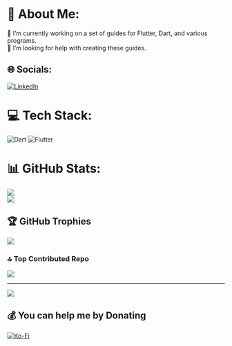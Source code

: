 # 💫 About Me:
🔭 I’m currently working on a set of guides for Flutter, Dart, and various programs.<br>🤝 I’m looking for help with creating these guides.


## 🌐 Socials:
[![LinkedIn](https://img.shields.io/badge/LinkedIn-%230077B5.svg?logo=linkedin&logoColor=white)](https://linkedin.com/in/andrea-condorelli) 

# 💻 Tech Stack:
![Dart](https://img.shields.io/badge/dart-%230175C2.svg?style=for-the-badge&logo=dart&logoColor=white) ![Flutter](https://img.shields.io/badge/Flutter-%2302569B.svg?style=for-the-badge&logo=Flutter&logoColor=white)
# 📊 GitHub Stats:
![](https://github-readme-stats.vercel.app/api?username=ilCONDORA&theme=dark&hide_border=false&include_all_commits=true&count_private=true)<br/>
![](https://github-readme-streak-stats.herokuapp.com/?user=ilCONDORA&theme=dark&hide_border=false)

## 🏆 GitHub Trophies
![](https://github-profile-trophy.vercel.app/?username=ilCONDORA&theme=radical&no-frame=false&no-bg=false&margin-w=4)

### 🔝 Top Contributed Repo
![](https://github-contributor-stats.vercel.app/api?username=ilCONDORA&limit=5&theme=radical&combine_all_yearly_contributions=true)

---
[![](https://visitcount.itsvg.in/api?id=ilCONDORA&icon=0&color=0)](https://visitcount.itsvg.in)

  ## 💰 You can help me by Donating
  [![Ko-Fi](https://img.shields.io/badge/Ko--fi-F16061?style=for-the-badge&logo=ko-fi&logoColor=white)](https://ko-fi.com/ilcondora) 

  
<!-- Proudly created with GPRM ( https://gprm.itsvg.in ) -->
